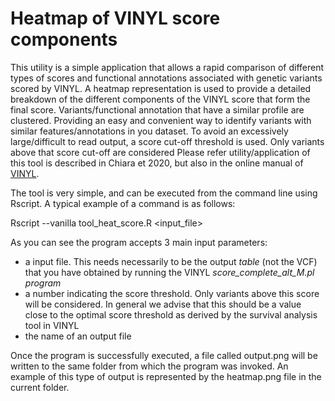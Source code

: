 # Heatmap of VINYL score components

This utility is a simple application that allows a rapid comparison of different types of scores and functional annotations associated with genetic variants scored by VINYL. A heatmap representation is used to provide a detailed breakdown of the different components of the VINYL score that form the final score.
Variants/functional annotation that have a similar profile are clustered. Providing an easy and convenient way to identify variants with similar features/annotations in you dataset. To avoid an excessively large/difficult to read output, a score cut-off threshold is used. Only variants above that score cut-off are considered
Please refer utility/application of this tool is described in Chiara et 2020, but also in the online manual of [VINYL](http://90.147.75.93/galaxy/static/manual/,"Manual").

The tool is very simple, and can be executed from the command line using Rscript. A typical example of a command is as follows:

Rscript --vanilla tool_heat_score.R <input_file> <numberToCompare> <outfile>

As you can see the program accepts 3 main input parameters:

* a input file. This needs necessarily to be the output *table* (not the VCF) that you have obtained by running the VINYL *score_complete_alt_M.pl program*
* a number indicating the score threshold. Only variants above this score will be considered. In general we advise that this should be a value close to the optimal score threshold as derived by the survival analysis tool in VINYL 
* the name of an output file

Once the program is successfully executed, a file called output.png will be written to the same folder from which the program was invoked. An example of this type of output is represented by the heatmap.png file in the current folder.
